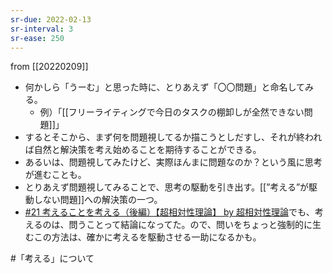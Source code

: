 ```yaml
---
sr-due: 2022-02-13
sr-interval: 3
sr-ease: 250
---
```


from [[20220209]]

- 何かしら「うーむ」と思った時に、とりあえず「〇〇問題」と命名してみる。
	- 例）「[[フリーライティングで今日のタスクの棚卸しが全然できない問題]]」
- するとそこから、まず何を問題視してるか描こうとしだすし、それが終われば自然と解決策を考え始めることを期待することができる。
- あるいは、問題視してみたけど、実際ほんまに問題なのか？という風に思考が進むことも。
- とりあえず問題視してみることで、思考の駆動を引き出す。[[”考える”が駆動しない問題]]への解決策の一つ。
- [#21 考えることを考える（後編）【超相対性理論】 by 超相対性理論](https://anchor.fm/super-relativity/episodes/21-e171b4q)でも、考えるのは、問うことって結論になってた。ので、問いをちょっと強制的に生むこの方法は、確かに考えるを駆動させる一助になるかも。

#「考える」について 